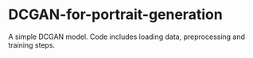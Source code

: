 # DCGAN-for-portrait-generation
A simple DCGAN model. Code includes loading data, preprocessing and training steps. 
